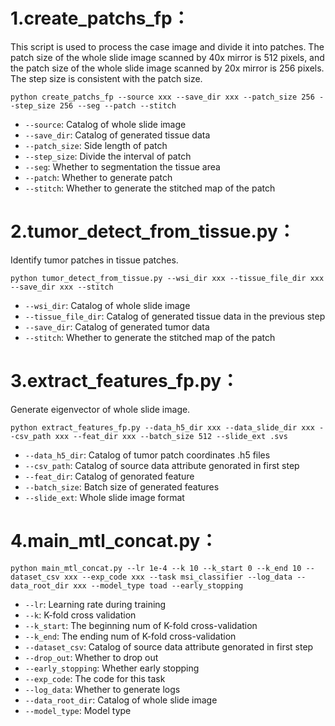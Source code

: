 # 1.create_patchs_fp：
This script is used to process the case image and divide it into patches. The patch size of the whole slide image scanned by 40x mirror is 512 pixels, and the patch size of the whole slide image scanned by 20x mirror is 256 pixels. The step size is consistent with the patch size.

`python create_patchs_fp --source xxx --save_dir xxx --patch_size 256 --step_size 256 --seg --patch --stitch`

* `--source`: Catalog of whole slide image
* `--save_dir`: Catalog of generated tissue data
* `--patch_size`: Side length of patch
* `--step_size`: Divide the interval of patch
*  `--seg`: Whether to segmentation the tissue area
*  `--patch`: Whether to generate patch
*  `--stitch`: Whether to generate the stitched map of the patch
# 2.tumor_detect_from_tissue.py：
Identify tumor patches in tissue patches.

`python tumor_detect_from_tissue.py --wsi_dir xxx --tissue_file_dir xxx --save_dir xxx --stitch`
* `--wsi_dir`: Catalog of whole slide image
* `--tissue_file_dir`: Catalog of generated tissue data in the previous step
* `--save_dir`: Catalog of generated tumor data 
* `--stitch`: Whether to generate the stitched map of the patch
# 3.extract_features_fp.py：
Generate eigenvector of whole slide image.

`python extract_features_fp.py --data_h5_dir xxx --data_slide_dir xxx --csv_path xxx --feat_dir xxx --batch_size 512 --slide_ext .svs`
* `--data_h5_dir`: Catalog of tumor patch coordinates .h5 files
* `--csv_path`: Catalog of source data attribute genorated in first step
* `--feat_dir`: Catalog of genorated feature
* `--batch_size`: Batch size of generated features
* `--slide_ext`: Whole slide image format
# 4.main_mtl_concat.py：
`python main_mtl_concat.py --lr 1e-4 --k 10 --k_start 0 --k_end 10 --dataset_csv xxx --exp_code xxx --task msi_classifier --log_data --data_root_dir xxx --model_type toad --early_stopping`  
* `--lr`: Learning rate during training
* `--k`: K-fold cross validation  
* `--k_start`: The beginning num of K-fold cross-validation
* `--k_end`: The ending num of K-fold cross-validation
* `--dataset_csv`: Catalog of source data attribute genorated in first step
* `--drop_out`: Whether to drop out
* `--early_stopping`: Whether early stopping
* `--exp_code`: The code for this task
* `--log_data`: Whether to generate logs
* `--data_root_dir`: Catalog of whole slide image
* `--model_type`: Model type

